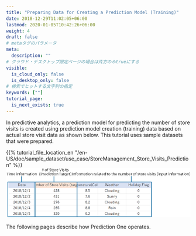 ```yaml
---
title: "Preparing Data for Creating a Prediction Model (Training)"
date: 2018-12-29T11:02:05+06:00
lastmod: 2020-01-05T10:42:26+06:00
weight: 4
draft: false
# metaタグのパラメータ
meta:
  description: ""
# クラウド・デスクトップ限定ページの場合は片方のみtrueにする
visible:
  is_cloud_only: false
  is_desktop_only: false
# 検索でヒットする文字列の指定
keywords: [""]
tutorial_page:
  is_next_exists: true
---
```


In predictive analytics, a prediction model for predicting the number of store visits is created using prediction model creation (training) data based on actual store visit data as shown below. This tutorial uses sample datasets that were prepared.

{{% tutorial_file_location_en "/en-US/doc/sample_dataset/use_case/StoreManagement_Store_Visits_Prediction" %}}
![](../img_en/t_slide4.png)

The following pages describe how Prediction One operates.
